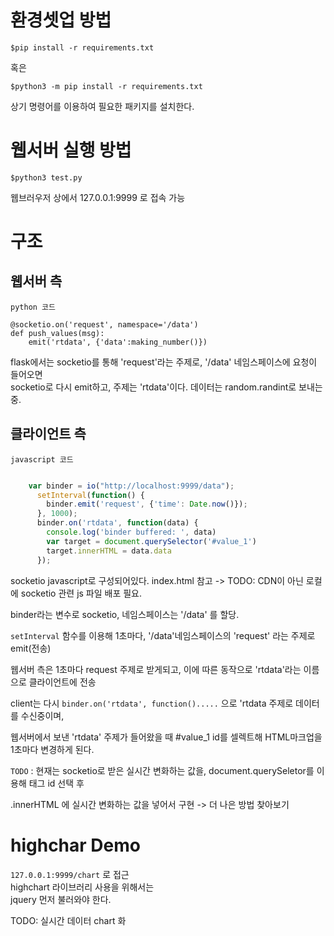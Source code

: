 # 환경셋업 방법

`$pip install -r requirements.txt`   

혹은  

`$python3 -m pip install -r requirements.txt`  

상기 명령어를 이용하여 필요한 패키지를 설치한다.

# 웹서버 실행 방법
`$python3 test.py`

웹브러우저 상에서 127.0.0.1:9999 로 접속 가능

# 구조

## 웹서버 측

`python 코드`

```python3
@socketio.on('request', namespace='/data')
def push_values(msg):
    emit('rtdata', {'data':making_number()})
```

flask에서는 socketio를 통해 'request'라는 주제로, '/data' 네임스페이스에 요청이 들어오면  
socketio로 다시 emit하고, 주제는 'rtdata'이다. 데이터는 random.randint로 보내는 중.

## 클라이언트 측

`javascript 코드`

```javascript

    var binder = io("http://localhost:9999/data");
      setInterval(function() {
        binder.emit('request', {'time': Date.now()});
      }, 1000);
      binder.on('rtdata', function(data) {
        console.log('binder buffered: ', data)
        var target = document.querySelector('#value_1')
        target.innerHTML = data.data
      });

```

socketio javascript로 구성되어있다. index.html 참고 -> TODO: CDN이 아닌 로컬에 socketio 관련 js 파일 배포 필요.

binder라는 변수로 socketio, 네임스페이스는 '/data' 를 할당.

`setInterval` 함수를 이용해 1초마다, '/data'네임스페이스의 'request' 라는 주제로 emit(전송)

웹서버 측은 1초마다 request 주제로 받게되고, 이에 따른 동작으로 'rtdata'라는 이름으로 클라이언트에 전송

client는 다시 `binder.on('rtdata', function().....` 으로 'rtdata 주제로 데이터를 수신중이며,

웹서버에서 보낸 'rtdata' 주제가 들어왔을 때 #value_1 id를 셀렉트해 HTML마크업을 1초마다 변경하게 된다.

`TODO` : 현재는 socketio로 받은 실시간 변화하는 값을, document.querySeletor를 이용해 태그 id 선택 후  
  
.innerHTML 에 실시간 변화하는 값을 넣어서 구현 -> 더 나은 방법 찾아보기

# highchar Demo

`127.0.0.1:9999/chart` 로 접근  
highchart 라이브러리 사용을 위해서는  
jquery 먼저 불러와야 한다.  

TODO: 실시간 데이터 chart 화